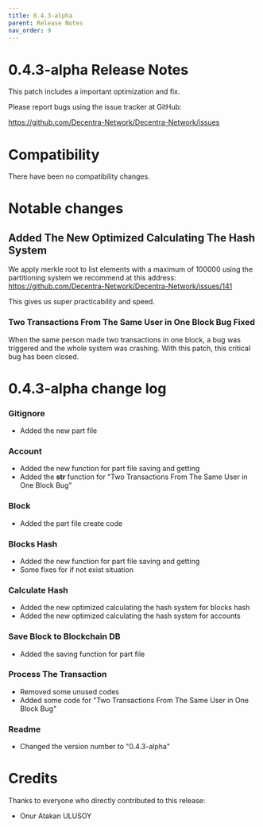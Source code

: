```yaml
---
title: 0.4.3-alpha
parent: Release Notes
nav_order: 9
---
```


# 0.4.3-alpha Release Notes

This patch includes a important optimization and fix.

Please report bugs using the issue tracker at GitHub:

<https://github.com/Decentra-Network/Decentra-Network/issues>

# Compatibility

There have been no compatibility changes.

# Notable changes

## Added The New Optimized Calculating The Hash System

We apply merkle root to list elements with a maximum
of 100000 using the partitioning system we recommend
at this address:
https://github.com/Decentra-Network/Decentra-Network/issues/141

This gives us super practicability and speed.

### Two Transactions From The Same User in One Block Bug Fixed

When the same person made two transactions in one block,
a bug was triggered and the whole system was crashing.
With this patch, this critical bug has been closed.

# 0.4.3-alpha change log

### Gitignore

- Added the new part file

### Account

- Added the new function for part file saving and getting
- Added the **str** function for "Two Transactions From The Same User in One Block Bug"

### Block

- Added the part file create code

### Blocks Hash

- Added the new function for part file saving and getting
- Some fixes for if not exist situation

### Calculate Hash

- Added the new optimized calculating the hash system for blocks hash
- Added the new optimized calculating the hash system for accounts

### Save Block to Blockchain DB

- Added the saving function for part file

### Process The Transaction

- Removed some unused codes
- Added some code for "Two Transactions From The Same User in One Block Bug"

### Readme

- Changed the version number to "0.4.3-alpha"

# Credits

Thanks to everyone who directly contributed to this release:

- Onur Atakan ULUSOY
